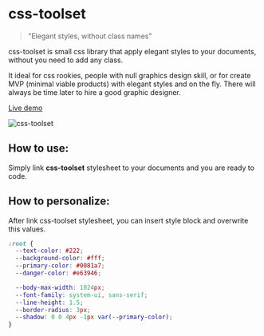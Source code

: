 # css-toolset

> "Elegant styles, without class names"

css-toolset is small css library that apply elegant styles to your documents, without you need to add any class.

It ideal for css rookies, people with null graphics design skill, or for create MVP (minimal viable products) with elegant styles and on the fly.
There will always be time later to hire a good graphic designer.

[Live demo]()

<img scr="./images/ipad_screen.png" alt="css-toolset" title="css-toolset"/>

## How to use:

Simply link **css-toolset** stylesheet to your documents and you are ready to code.

## How to personalize:

After link css-toolset stylesheet, you can insert style block and overwrite this values.

```css
:root {
  --text-color: #222;
  --background-color: #fff;
  --primary-color: #0081a7;
  --danger-color: #e63946;

  --body-max-width: 1024px;
  --font-family: system-ui, sans-serif;
  --line-height: 1.5;
  --border-radius: 3px;
  --shadow: 0 0 4px -1px var(--primary-color);
}
```
